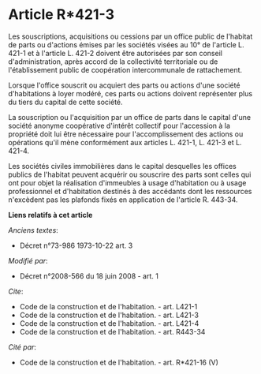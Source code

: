 # Article R*421-3

Les souscriptions, acquisitions ou cessions par un office public de l'habitat de parts ou d'actions émises par les sociétés
visées au 10° de l'article L. 421-1 et à l'article L. 421-2 doivent être autorisées par son conseil d'administration, après
accord de la collectivité territoriale ou de l'établissement public de coopération intercommunale de rattachement. 

Lorsque l'office souscrit ou acquiert des parts ou actions d'une société d'habitations à loyer modéré, ces parts ou actions
doivent représenter plus du tiers du capital de cette société. 

La souscription ou l'acquisition par un office de parts dans le capital d'une société anonyme coopérative d'intérêt collectif
pour l'accession à la propriété doit lui être nécessaire pour l'accomplissement des actions ou opérations qu'il mène
conformément aux articles L. 421-1, L. 421-3 et L. 421-4. 

Les sociétés civiles immobilières dans le capital desquelles les offices publics de l'habitat peuvent acquérir ou souscrire
des parts sont celles qui ont pour objet la réalisation d'immeubles à usage d'habitation ou à usage professionnel et
d'habitation destinés à des accédants dont les ressources n'excèdent pas les plafonds fixés en application de l'article R.
443-34.

**Liens relatifs à cet article**

_Anciens textes_:

  - Décret n°73-986 1973-10-22 art. 3

_Modifié par_:

  - Décret n°2008-566 du 18 juin 2008 - art. 1

_Cite_:

  - Code de la construction et de l'habitation. - art. L421-1
  - Code de la construction et de l'habitation. - art. L421-3
  - Code de la construction et de l'habitation. - art. L421-4
  - Code de la construction et de l'habitation. - art. R443-34

_Cité par_:

  - Code de la construction et de l'habitation. - art. R*421-16 (V)
